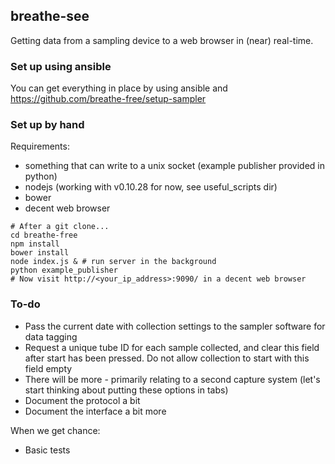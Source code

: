 ## breathe-see

Getting data from a sampling device to a web browser in (near) real-time.

### Set up using ansible

You can get everything in place by using ansible and https://github.com/breathe-free/setup-sampler

### Set up by hand

Requirements:

* something that can write to a unix socket (example publisher provided in python)
* nodejs (working with v0.10.28 for now, see useful_scripts dir)
* bower
* decent web browser

```
# After a git clone...
cd breathe-free
npm install
bower install
node index.js & # run server in the background
python example_publisher
# Now visit http://<your_ip_address>:9090/ in a decent web browser
```

### To-do
* Pass the current date with collection settings to the sampler software for data tagging
* Request a unique tube ID for each sample collected, and clear this field after start has been pressed. Do not allow collection to start with this field empty
* There will be more - primarily relating to a second capture system (let's start thinking about putting these options in tabs)
* Document the protocol a bit
* Document the interface a bit more

When we get chance:

* Basic tests

